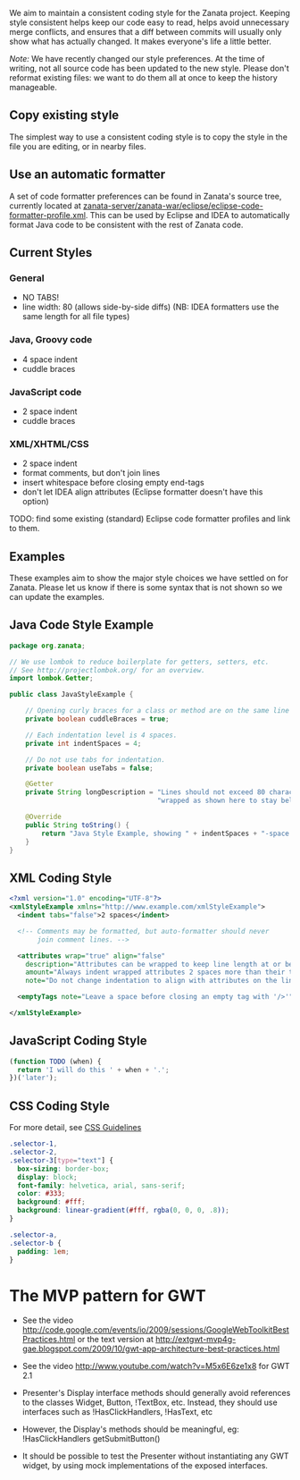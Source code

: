 We aim to maintain a consistent coding style for the Zanata project. Keeping style consistent helps keep our code easy to read, helps avoid unnecessary merge conflicts, and ensures that a diff between commits will usually only show what has actually changed. It makes everyone's life a little better.

*Note:* We have recently changed our style preferences. At the time of writing, not all source code has been updated to the new style. Please don't reformat existing files: we want to do them all at once to keep the history manageable.

## Copy existing style
The simplest way to use a consistent coding style is to copy the style in the file you are editing, or in nearby files.

## Use an automatic formatter
A set of code formatter preferences can be found in Zanata's source tree, currently located at [zanata-server/zanata-war/eclipse/eclipse-code-formatter-profile.xml](https://github.com/zanata/zanata-server/blob/master/zanata-war/eclipse/eclipse-code-formatter-profile.xml). This can be used by Eclipse and IDEA to automatically format Java code to be consistent with the rest of Zanata code.


## Current Styles

### General
* NO TABS!
* line width: 80 (allows side-by-side diffs) (NB: IDEA formatters use the same length for all file types)

### Java, Groovy code
* 4 space indent
* cuddle braces

### JavaScript code
* 2 space indent
* cuddle braces

### XML/XHTML/CSS
* 2 space indent
* format comments, but don't join lines
* insert whitespace before closing empty end-tags
* don't let IDEA align attributes (Eclipse formatter doesn't have this option)

TODO: find some existing (standard) Eclipse code formatter profiles and link to them.



## Examples
These examples aim to show the major style choices we have settled on for Zanata. Please let us know if there is some syntax that is not shown so we can update the examples.

## Java Code Style Example

```java
package org.zanata;

// We use lombok to reduce boilerplate for getters, setters, etc.
// See http://projectlombok.org/ for an overview.
import lombok.Getter;

public class JavaStyleExample {

    // Opening curly braces for a class or method are on the same line as the method
    private boolean cuddleBraces = true;

    // Each indentation level is 4 spaces.
    private int indentSpaces = 4;

    // Do not use tabs for indentation.
    private boolean useTabs = false;

    @Getter
    private String longDescription = "Lines should not exceed 80 characters. Long strings can be " +
                                     "wrapped as shown here to stay below the limit.";

    @Override
    public String toString() {
        return "Java Style Example, showing " + indentSpaces + "-space indents.";
    }
}
```

## XML Coding Style

```xml
<?xml version="1.0" encoding="UTF-8"?>
<xmlStyleExample xmlns="http://www.example.com/xmlStyleExample">
  <indent tabs="false">2 spaces</indent>

  <!-- Comments may be formatted, but auto-formatter should never
       join comment lines. -->

  <attributes wrap="true" align="false"
    description="Attributes can be wrapped to keep line length at or below 80 characters."
    amount="Always indent wrapped attributes 2 spaces more than their tag."
    note="Do not change indentation to align with attributes on the line above." />

  <emptyTags note="Leave a space before closing an empty tag with '/>'" />

</xmlStyleExample>
```

## JavaScript Coding Style

```javascript
(function TODO (when) {
  return 'I will do this ' + when + '.';
})('later');
```

## CSS Coding Style

For more detail, see [CSS Guidelines](https://github.com/lukebrooker/CSS-Guidelines)

```css
.selector-1,
.selector-2,
.selector-3[type="text"] {
  box-sizing: border-box;
  display: block;
  font-family: helvetica, arial, sans-serif;
  color: #333;
  background: #fff;
  background: linear-gradient(#fff, rgba(0, 0, 0, .8));
}

.selector-a,
.selector-b {
  padding: 1em;
}
```

# The MVP pattern for GWT

- See the video http://code.google.com/events/io/2009/sessions/GoogleWebToolkitBestPractices.html or the text version at http://extgwt-mvp4g-gae.blogspot.com/2009/10/gwt-app-architecture-best-practices.html
- See the video http://www.youtube.com/watch?v=M5x6E6ze1x8 for GWT 2.1
- Presenter's Display interface methods should generally avoid references to the classes Widget, Button, !TextBox, etc.  Instead, they should use interfaces such as !HasClickHandlers, !HasText, etc
- However, the Display's methods should be meaningful, eg:
    !HasClickHandlers getSubmitButton()

- It should be possible to test the Presenter without instantiating any GWT widget, by using mock implementations of the exposed interfaces.